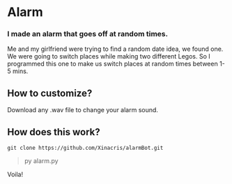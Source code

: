# Alarm

### I made an alarm that goes off at random times.

Me and my girlfriend were trying to find a random date idea, we found one. We were going to switch places while making two different Legos. So I programmed this one to make us switch places at random times between 1-5 mins.




How to customize?
-----
Download any .wav file to change your alarm sound. 

How does this work?
--------------------

```
git clone https://github.com/Xinacris/alarmBot.git
```

> py alarm.py

Voila!

